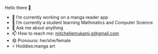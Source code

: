 Hello there 👋

- 🔭 I’m currently working on a manga reader app
- 🌱 I’m currently a student learning Mathmatics and Computer Science
- 💬 Ask me about anything
- 📫 How to reach me: mitchellemukami.g@gmail.com
- 😄 Pronouns: her/she/female
- ⚡ Hoddies:manga art


